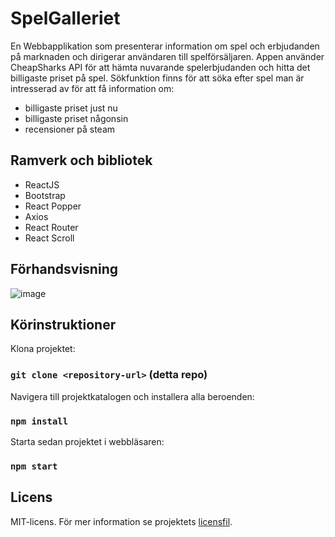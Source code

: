 # SpelGalleriet

En Webbapplikation som presenterar information om spel och erbjudanden på marknaden och dirigerar användaren till spelförsäljaren. Appen använder CheapSharks API för att hämta nuvarande spelerbjudanden och hitta det billigaste priset på spel. Sökfunktion finns för att söka efter spel man är intresserad av för att få information om:
- billigaste priset just nu
- billigaste priset någonsin
- recensioner på steam

## Ramverk och bibliotek
* ReactJS
* Bootstrap
* React Popper
* Axios
* React Router
* React Scroll

## Förhandsvisning

![image](https://user-images.githubusercontent.com/76968723/180658546-563c92c7-5d46-460b-a2ac-58595e1c5221.png)

## Körinstruktioner
Klona projektet:
### `git clone <repository-url>` (detta repo)

Navigera till projektkatalogen och installera alla beroenden:
### `npm install`

Starta sedan projektet i webbläsaren:
### `npm start`

## Licens
MIT-licens. För mer information se projektets [licensfil](https://github.com/GlamnikiA/spel-galleriet/blob/main/LICENSE).

